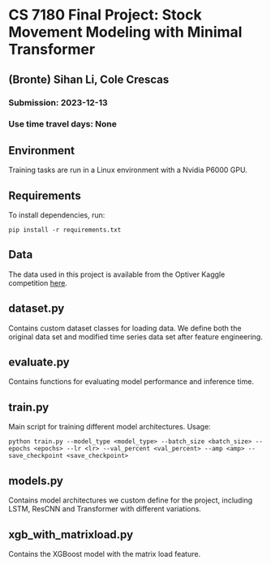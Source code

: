 # CS 7180 Final Project: Stock Movement Modeling with Minimal Transformer

## (Bronte) Sihan Li, Cole Crescas
### Submission: 2023-12-13
### Use time travel days: None

## Environment

Training tasks are run in a Linux environment with a Nvidia P6000 GPU.

## Requirements

To install dependencies, run:

    pip install -r requirements.txt


## Data

The data used in this project is available from the Optiver Kaggle competition [here](https://www.kaggle.com/competitions/optiver-trading-at-the-close/).

## dataset.py

Contains custom dataset classes for loading data. We define both the original data set and modified time series data set after feature engineering.

## evaluate.py

Contains functions for evaluating model performance and inference time.

## train.py

Main script for training different model architectures. Usage:

    python train.py --model_type <model_type> --batch_size <batch_size> --epochs <epochs> --lr <lr> --val_percent <val_percent> --amp <amp> --save_checkpoint <save_checkpoint>

## models.py

Contains model architectures we custom define for the project, including LSTM, ResCNN and Transformer with different variations.

## xgb_with_matrixload.py

Contains the XGBoost model with the matrix load feature.